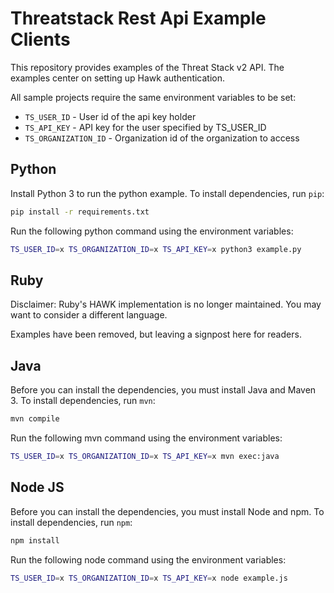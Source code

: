 # Threatstack Rest Api Example Clients

This repository provides examples of the Threat Stack v2 API. 
The examples center on setting up Hawk authentication.

All sample projects require the same environment variables to be set:
  - `TS_USER_ID` - User id of the api key holder
  - `TS_API_KEY` - API key for the user specified by TS_USER_ID
  - `TS_ORGANIZATION_ID` - Organization id of the organization to access

## Python
Install Python 3 to run the python example.
To install dependencies, run `pip`:
```bash
pip install -r requirements.txt
```

Run the following python command using the environment variables:
```bash
TS_USER_ID=x TS_ORGANIZATION_ID=x TS_API_KEY=x python3 example.py
```

## Ruby
Disclaimer: Ruby's HAWK implementation is no longer maintained. You may want to consider a different language.

Examples have been removed, but leaving a signpost here for readers.


## Java
Before you can install the dependencies, you must install Java and Maven 3.
To install dependencies, run `mvn`:
```bash
mvn compile
```

Run the following mvn command using the environment variables:
```bash
TS_USER_ID=x TS_ORGANIZATION_ID=x TS_API_KEY=x mvn exec:java
```

## Node JS
Before you can install the dependencies, you must install Node and npm.
To install dependencies, run `npm`:
```bash
npm install
```

Run the following node command using the environment variables:
```bash
TS_USER_ID=x TS_ORGANIZATION_ID=x TS_API_KEY=x node example.js
```
